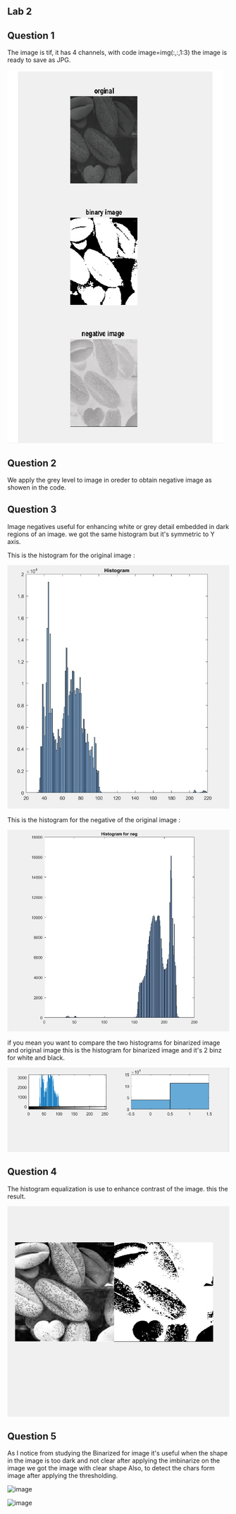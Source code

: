 ## Lab 2


## Question 1

The image is tif, it has 4 channels, with code image=img(:,:,1:3) the image is ready to save as JPG.


![Image](https://github.com/khalid-00/Image_Process_Labs/blob/master/Lab_2/Images/image1.jpg)
## Question 2 
We apply the grey level to image in oreder to obtain negative image as showen in the code.


## Question 3 

Image negatives useful for enhancing white or grey detail embedded in dark regions of an image.
we got the same histogram but it's symmetric to Y axis.

This is the histogram for the original image :

![image](https://github.com/khalid-00/Image_Process_Labs/blob/master/Lab_2/Images/histogram-002.jpg)

This is the histogram for the negative of the original image :

![image2](https://github.com/khalid-00/Image_Process_Labs/blob/master/Lab_2/Images/histogram-003.jpg)

if you mean you want to compare the two histograms for binarized image and original image this is the histogram for binarized image and it's  2 binz for white and black. 

![image](https://github.com/khalid-00/Image_Process_Labs/blob/master/Lab_2/Images/image-001.jpg)


## Question 4 

The histogram equalization is use to enhance contrast of the image. 
this the result.

![image](https://github.com/khalid-00/Image_Process_Labs/blob/master/Lab_2/Images/image-003.jpg)
## Question 5 
As I notice from studying the Binarized for image it's useful when the shape in the image is too dark and not clear after applying the imbinarize on the image we got the image with clear shape 
Also, to detect the chars form image after applying the thresholding.

![image](https://www.mdpi.com/sensors/sensors-19-05466/article_deploy/html/images/sensors-19-05466-g010.png)


![image](https://codetobuy.com/wp-content/uploads/edd/2019/06/Car-Number-Plate-Detection-Using-MATLAB-and-Image-Processing-Cover.png)

